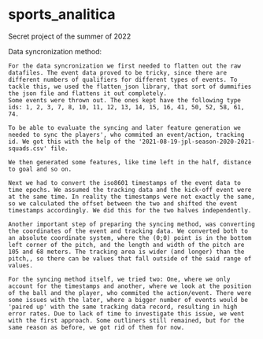 # sports_analitica
Secret project of the summer of 2022

Data syncronization method:

    For the data syncronization we first needed to flatten out the raw datafiles. The event data proved to be tricky, since there are different numbers of qualifiers for different types of events. To tackle this, we used the flatten_json library, that sort of dummifies the json file and flattens it out completely.
    Some events were thrown out. The ones kept have the following type ids: 1, 2, 3, 7, 8, 10, 11, 12, 13, 14, 15, 16, 41, 50, 52, 58, 61, 74.

    To be able to evaluate the syncing and later feature generation we needed to sync the players', who commited an event/action, tracking id. We got this with the help of the '2021-08-19-jpl-season-2020-2021-squads.csv' file.

    We then generated some features, like time left in the half, distance to goal and so on.

    Next we had to convert the iso8601 timestamps of the event data to time epochs. We assumed the tracking data and the kick-off event were at the same time. In reality the timestamps were not exactly the same, so we calculated the offset between the two and shifted the event timestamps accordingly. We did this for the two halves independently. 

    Another important step of preparing the syncing method, was converting the coordinates of the event and tracking data. We converted both to an absolute coordinate system, where the (0;0) point is in the bottom left corner of the pitch, and the length and width of the pitch are 105 and 68 meters. The tracking area is wider (and longer) than the pitch,, so there can be values that fall outside of the said range of values.

    For the syncing method itself, we tried two: One, where we only account for the timestamps and another, where we look at the position of the ball and the player, who commited the action/event. There were some issues with the later, where a bigger number of events would be 'paired up' with the same tracking data record, resulting in high error rates. Due to lack of time to investigate this issue, we went with the first approach. Some outliners still remained, but for the same reason as before, we got rid of them for now.
    
